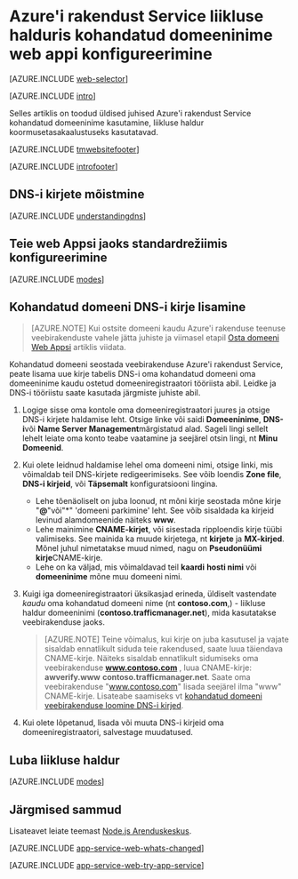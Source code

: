 <properties
    pageTitle="Azure'i rakenduse teenus, mis kasutab liikluse haldur koormusetasakaalustuseks konfigureerida kohandatud domeeninime web appi."
    description="Jaoks kohandatud domeeninime kasutada ka web appi Azure'i rakenduse teenus, mis sisaldab liikluse haldur koormusetasakaalustuseks."
    services="app-service\web"
    documentationCenter=""
    authors="rmcmurray"
    manager="wpickett"
    editor=""/>

<tags
    ms.service="app-service-web"
    ms.workload="web"
    ms.tgt_pltfrm="na"
    ms.devlang="na"
    ms.topic="article"
    ms.date="09/20/2016"
    ms.author="robmcm"/>

# <a name="configuring-a-custom-domain-name-for-a-web-app-in-azure-app-service-using-traffic-manager"></a>Azure'i rakendust Service liikluse halduris kohandatud domeeninime web appi konfigureerimine

[AZURE.INCLUDE [web-selector](../../includes/websites-custom-domain-selector.md)]

[AZURE.INCLUDE [intro](../../includes/custom-dns-web-site-intro-traffic-manager.md)]

Selles artiklis on toodud üldised juhised Azure'i rakendust Service kohandatud domeeninime kasutamine, liikluse haldur koormusetasakaalustuseks kasutatavad.

[AZURE.INCLUDE [tmwebsitefooter](../../includes/custom-dns-web-site-traffic-manager-notes.md)]

[AZURE.INCLUDE [introfooter](../../includes/custom-dns-web-site-intro-notes.md)]

<a name="understanding-records"></a>
## <a name="understanding-dns-records"></a>DNS-i kirjete mõistmine

[AZURE.INCLUDE [understandingdns](../../includes/custom-dns-web-site-understanding-dns-traffic-manager.md)]

<a name="bkmk_configsharedmode"></a>
## <a name="configure-your-web-apps-for-standard-mode"></a>Teie web Appsi jaoks standardrežiimis konfigureerimine

[AZURE.INCLUDE [modes](../../includes/custom-dns-web-site-modes-traffic-manager.md)]

<a name="bkmk_configurecname"></a>
## <a name="add-a-dns-record-for-your-custom-domain"></a>Kohandatud domeeni DNS-i kirje lisamine

> [AZURE.NOTE] Kui ostsite domeeni kaudu Azure'i rakenduse teenuse veebirakenduste vahele jätta juhiste ja viimasel etapil [Osta domeeni Web Appsi](custom-dns-web-site-buydomains-web-app.md) artiklis viidata.

Kohandatud domeeni seostada veebirakenduse Azure'i rakendust Service, peate lisama uue kirje tabelis DNS-i oma kohandatud domeeni oma domeeninime kaudu ostetud domeeniregistraatori tööriista abil. Leidke ja DNS-i tööriistu saate kasutada järgmiste juhiste abil.

1. Logige sisse oma kontole oma domeeniregistraatori juures ja otsige DNS-i kirjete haldamise leht. Otsige linke või saidi **Domeeninime**, **DNS-i**või **Name Server Management**märgistatud alad. Sageli lingi sellelt lehelt leiate oma konto teabe vaatamine ja seejärel otsin lingi, nt **Minu Domeenid**.

1. Kui olete leidnud haldamise lehel oma domeeni nimi, otsige linki, mis võimaldab teil DNS-kirjete redigeerimiseks. See võib loendis **Zone file**, **DNS-i kirjeid**, või **Täpsemalt** konfiguratsiooni lingina.

    * Lehe tõenäoliselt on juba loonud, nt mõni kirje seostada mõne kirje "**@**"või"\*" 'domeeni parkimine' leht. See võib sisaldada ka kirjeid levinud alamdomeenide näiteks **www**.
    * Lehe mainimine **CNAME-kirjet**, või sisestada ripploendis kirje tüübi valimiseks. See mainida ka muude kirjetega, nt **kirjete** ja **MX-kirjed**. Mõnel juhul nimetatakse muud nimed, nagu on **Pseudonüümi kirje**CNAME-kirje.
    * Lehe on ka väljad, mis võimaldavad teil **kaardi** **hosti nimi** või **domeeninime** mõne muu domeeni nimi.

1. Kuigi iga domeeniregistraatori üksikasjad erineda, üldiselt vastendate *kaudu* oma kohandatud domeeni nime (nt **contoso.com**,) *-* liikluse haldur domeeninimi (**contoso.trafficmanager.net**), mida kasutatakse veebirakenduse jaoks.

    > [AZURE.NOTE] Teine võimalus, kui kirje on juba kasutusel ja vajate sisaldab ennatlikult siduda teie rakendused, saate luua täiendava CNAME-kirje. Näiteks sisaldab ennatlikult sidumiseks oma veebirakenduse **www.contoso.com** , luua CNAME-kirje: **awverify.www** **contoso.trafficmanager.net**. Saate oma veebirakenduse "www.contoso.com" lisada seejärel ilma "www" CNAME-kirje. Lisateabe saamiseks vt [kohandatud domeeni veebirakenduse loomine DNS-i kirjed][CREATEDNS].

1. Kui olete lõpetanud, lisada või muuta DNS-i kirjeid oma domeeniregistraatori, salvestage muudatused.

<a name="enabledomain"></a>
## <a name="enable-traffic-manager"></a>Luba liikluse haldur

[AZURE.INCLUDE [modes](../../includes/custom-dns-web-site-enable-on-traffic-manager.md)]

## <a name="next-steps"></a>Järgmised sammud

Lisateavet leiate teemast [Node.js Arenduskeskus](/develop/nodejs/).

[AZURE.INCLUDE [app-service-web-whats-changed](../../includes/app-service-web-whats-changed.md)]

[AZURE.INCLUDE [app-service-web-try-app-service](../../includes/app-service-web-try-app-service.md)]

<!-- URL List -->

[CREATEDNS]: ../dns/dns-web-sites-custom-domain.md

